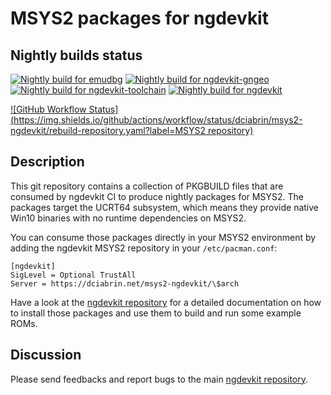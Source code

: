 # MSYS2 packages for ngdevkit

## Nightly builds status

[![Nightly build for emudbg](https://img.shields.io/github/actions/workflow/status/dciabrin/msys2-ngdevkit/build.yaml?branch=nightly%2Femudbg&label=emudbg)](https://github.com/dciabrin/msys2-ngdevkit/actions/workflows/build.yaml?query=branch%3Anightly%2Femudbg)
[![Nightly build for ngdevkit-gngeo](https://img.shields.io/github/actions/workflow/status/dciabrin/msys2-ngdevkit/build.yaml?branch=nightly%2Fngdevkit-gngeo&label=ngdevkit-gngeo)](https://github.com/dciabrin/msys2-ngdevkit/actions/workflows/build.yaml?query=branch%3Anightly%2Fngdevkit-gngeo)
[![Nightly build for ngdevkit-toolchain](https://img.shields.io/github/actions/workflow/status/dciabrin/msys2-ngdevkit/build.yaml?branch=nightly%2Fngdevkit-toolchain&label=ngdevkit-toolchain)](https://github.com/dciabrin/msys2-ngdevkit/actions/workflows/build.yaml?query=branch%3Anightly%2Fngdevkit-toolchain)
[![Nightly build for ngdevkit](https://img.shields.io/github/actions/workflow/status/dciabrin/msys2-ngdevkit/build.yaml?branch=nightly%2Fngdevkit&label=ngdevkit)](https://github.com/dciabrin/msys2-ngdevkit/actions/workflows/build.yaml?query=branch%3Anightly%2Fngdevkit)

[![GitHub Workflow Status](https://img.shields.io/github/actions/workflow/status/dciabrin/msys2-ngdevkit/rebuild-repository.yaml?label=MSYS2 repository)](https://github.com/dciabrin/msys2-ngdevkit/actions/workflows/rebuild-repository.yaml)


## Description

This git repository contains a collection of PKGBUILD files that are
consumed by ngdevkit CI to produce nightly packages for MSYS2. The
packages target the UCRT64 subsystem, which means they provide native
Win10 binaries with no runtime dependencies on MSYS2.

You can consume those packages directly in your MSYS2 environment by
adding the ngdevkit MSYS2 repository in your `/etc/pacman.conf`:

    [ngdevkit]
    SigLevel = Optional TrustAll
    Server = https://dciabrin.net/msys2-ngdevkit/\$arch

Have a look at the [ngdevkit repository](https://github.com/dciabrin/ngdevkit)
for a detailed documentation on how to install those packages and use them to build
and run some example ROMs.


## Discussion

Please send feedbacks and report bugs to the main [ngdevkit repository](https://github.com/dciabrin/ngdevkit/issues).
